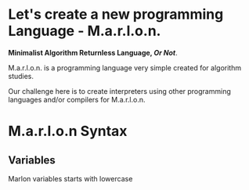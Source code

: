 # Let's create a new programming Language - M.a.r.l.o.n.

**Minimalist Algorithm Returnless Language, *Or Not***. 

M.a.r.l.o.n. is a programming language very simple created for algorithm studies.

Our challenge here is to create interpreters using other programming languages and/or compilers for M.a.r.l.o.n.

# M.a.r.l.o.n Syntax

## Variables

Marlon variables starts with lowercase
